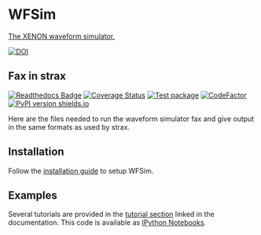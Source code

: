 # WFSim
[The XENON waveform simulator.](https://wfsim.readthedocs.io)

[![DOI](https://zenodo.org/badge/DOI/10.5281/zenodo.5579716.svg)](https://doi.org/10.5281/zenodo.5579716)


## Fax in strax

[![Readthedocs Badge](https://readthedocs.org/projects/wfsim/badge/?version=latest)](https://wfsim.readthedocs.io/en/latest/?badge=latest)
[![Coverage Status](https://coveralls.io/repos/github/XENONnT/WFSim/badge.svg?branch=master)](https://coveralls.io/github/XENONnT/WFSim?branch=master)
[![Test package](https://github.com/XENONnT/WFSim/actions/workflows/pytest.yml/badge.svg?branch=master)](https://github.com/XENONnT/WFSim/actions/workflows/pytest.yml)
[![CodeFactor](https://www.codefactor.io/repository/github/xenonnt/wfsim/badge)](https://www.codefactor.io/repository/github/xenonnt/wfsim)
[![PyPI version shields.io](https://img.shields.io/pypi/v/wfsim.svg)](https://pypi.python.org/pypi/wfsim/)

Here are the files needed to run the waveform simulator fax and give output in the same formats as used by strax.

## Installation
Follow the [installation guide](https://wfsim.readthedocs.io/en/latest/intro.html) to setup WFSim.

## Examples
Several tutorials are provided in the [tutorial section](https://wfsim.readthedocs.io/en/latest/index.html) linked in the documentation. This code is available as [IPython Notebooks](https://github.com/XENONnT/WFSim/tree/master/notebooks).
